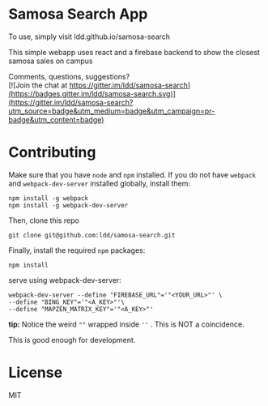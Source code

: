# Samosa Search App
To use, simply visit ldd.github.io/samosa-search

This simple webapp uses react and a firebase backend to show the closest samosa sales on campus

Comments, questions, suggestions?  
[![Join the chat at https://gitter.im/ldd/samosa-search](https://badges.gitter.im/ldd/samosa-search.svg)](https://gitter.im/ldd/samosa-search?utm_source=badge&utm_medium=badge&utm_campaign=pr-badge&utm_content=badge)


# Contributing
Make sure that you have ```node``` and ```npm``` installed.
If you do not have ```webpack``` and ```webpack-dev-server``` installed globally, install them:
```
npm install -g webpack
npm install -g webpack-dev-server
```
Then, clone this repo
```
git clone git@github.com:ldd/samosa-search.git
```
Finally, install the required ```npm``` packages:
```
npm install
```
serve using webpack-dev-server:
```
webpack-dev-server --define "FIREBASE_URL"='"<YOUR_URL>"' \
--define "BING_KEY"='"<A_KEY>"'\
--define "MAPZEN_MATRIX_KEY"='"<A_KEY>"'
```
**tip:** Notice the weird ```""``` wrapped inside ```''``` . This is NOT a coincidence. 

This is good enough for development.

# License
MIT
